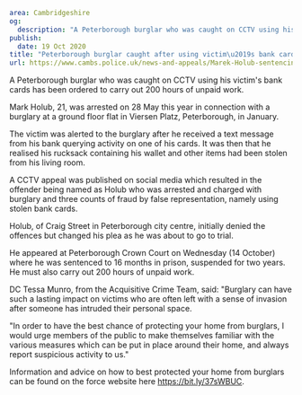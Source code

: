 ```yaml
area: Cambridgeshire
og:
  description: "A Peterborough burglar who was caught on CCTV using his victim\u2019s bank cards has been ordered to carry out 200 hours of unpaid work."
publish:
  date: 19 Oct 2020
title: "Peterborough burglar caught after using victim\u2019s bank cards"
url: https://www.cambs.police.uk/news-and-appeals/Marek-Holub-sentencing-Oct2020
```

A Peterborough burglar who was caught on CCTV using his victim's bank cards has been ordered to carry out 200 hours of unpaid work.

Mark Holub, 21, was arrested on 28 May this year in connection with a burglary at a ground floor flat in Viersen Platz, Peterborough, in January.

The victim was alerted to the burglary after he received a text message from his bank querying activity on one of his cards. It was then that he realised his rucksack containing his wallet and other items had been stolen from his living room.

A CCTV appeal was published on social media which resulted in the offender being named as Holub who was arrested and charged with burglary and three counts of fraud by false representation, namely using stolen bank cards.

Holub, of Craig Street in Peterborough city centre, initially denied the offences but changed his plea as he was about to go to trial.

He appeared at Peterborough Crown Court on Wednesday (14 October) where he was sentenced to 16 months in prison, suspended for two years. He must also carry out 200 hours of unpaid work.

DC Tessa Munro, from the Acquisitive Crime Team, said: "Burglary can have such a lasting impact on victims who are often left with a sense of invasion after someone has intruded their personal space.

"In order to have the best chance of protecting your home from burglars, I would urge members of the public to make themselves familiar with the various measures which can be put in place around their home, and always report suspicious activity to us."

Information and advice on how to best protected your home from burglars can be found on the force website here https://bit.ly/37sWBUC.
